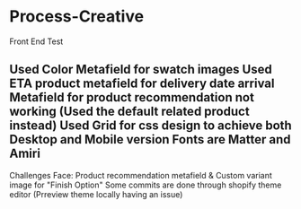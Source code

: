 # Process-Creative
Front End Test

Used Color Metafield for swatch images
Used ETA product metafield for delivery date arrival
Metafield for product recommendation not working (Used the default related product instead)
Used Grid for css design to achieve both Desktop and Mobile version
Fonts are Matter and Amiri
------
Challenges Face:
Product recommendation metafield & Custom variant image for "Finish Option"
Some commits are done through shopify theme editor (Prreview theme locally having an issue)

